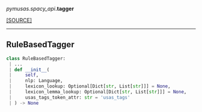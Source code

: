 <div className="source-div">
 <p><i>pymusas</i><i>.spacy_api</i><strong>.tagger</strong></p>
 <p><a className="sourcelink" href="https://github.com/UCREL/pymusas/blob/main/pymusas/spacy_api/tagger.py">[SOURCE]</a></p>
</div>
<div></div>

---

<a id="pymusas.spacy_api.tagger.RuleBasedTagger"></a>

## RuleBasedTagger

```python
class RuleBasedTagger:
 | ...
 | def __init__(
 |     self,
 |     nlp: Language,
 |     lexicon_lookup: Optional[Dict[str, List[str]]] = None,
 |     lexicon_lemma_lookup: Optional[Dict[str, List[str]]] = None,
 |     usas_tags_token_attr: str = 'usas_tags'
 | ) -> None
```

